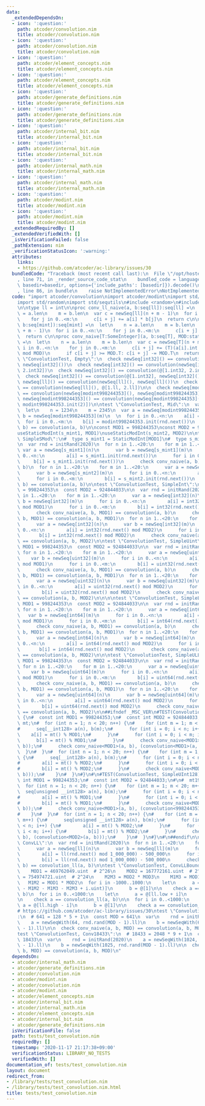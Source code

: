 ```yaml
---
data:
  _extendedDependsOn:
  - icon: ':question:'
    path: atcoder/convolution.nim
    title: atcoder/convolution.nim
  - icon: ':question:'
    path: atcoder/convolution.nim
    title: atcoder/convolution.nim
  - icon: ':question:'
    path: atcoder/element_concepts.nim
    title: atcoder/element_concepts.nim
  - icon: ':question:'
    path: atcoder/element_concepts.nim
    title: atcoder/element_concepts.nim
  - icon: ':question:'
    path: atcoder/generate_definitions.nim
    title: atcoder/generate_definitions.nim
  - icon: ':question:'
    path: atcoder/generate_definitions.nim
    title: atcoder/generate_definitions.nim
  - icon: ':question:'
    path: atcoder/internal_bit.nim
    title: atcoder/internal_bit.nim
  - icon: ':question:'
    path: atcoder/internal_bit.nim
    title: atcoder/internal_bit.nim
  - icon: ':question:'
    path: atcoder/internal_math.nim
    title: atcoder/internal_math.nim
  - icon: ':question:'
    path: atcoder/internal_math.nim
    title: atcoder/internal_math.nim
  - icon: ':question:'
    path: atcoder/modint.nim
    title: atcoder/modint.nim
  - icon: ':question:'
    path: atcoder/modint.nim
    title: atcoder/modint.nim
  _extendedRequiredBy: []
  _extendedVerifiedWith: []
  _isVerificationFailed: false
  _pathExtension: nim
  _verificationStatusIcon: ':warning:'
  attributes:
    links:
    - https://github.com/atcoder/ac-library/issues/30
  bundledCode: "Traceback (most recent call last):\n  File \"/opt/hostedtoolcache/Python/3.9.6/x64/lib/python3.9/site-packages/onlinejudge_verify/documentation/build.py\"\
    , line 71, in _render_source_code_stat\n    bundled_code = language.bundle(stat.path,\
    \ basedir=basedir, options={'include_paths': [basedir]}).decode()\n  File \"/opt/hostedtoolcache/Python/3.9.6/x64/lib/python3.9/site-packages/onlinejudge_verify/languages/nim.py\"\
    , line 86, in bundle\n    raise NotImplementedError\nNotImplementedError\n"
  code: "import atcoder/convolution\nimport atcoder/modint\nimport std/unittest\n\
    import std/random\nimport std/sequtils\n#include <random>\n#include \"../utils/random.hpp\"\
    \n\ntype ll = int\n\nproc conv_ll_naive(a, b:seq[ll]):seq[ll] =\n  let\n    n\
    \ = a.len\n    m = b.len\n  var c = newSeq[ll](n + m - 1)\n  for i in 0..<n:\n\
    \    for j in 0..<m:\n      c[i + j] += a[i] * b[j]\n  return c\n\nproc conv_naive[mint:StaticModInt](a,\
    \ b:seq[mint]):seq[mint] =\n  let\n    n = a.len\n    m = b.len\n  var c = newSeq[mint](n\
    \ + m - 1)\n  for i in 0..<n:\n    for j in 0..<m:\n      c[i + j] += a[i] * b[j]\n\
    \  return c\n\nproc conv_naive[T:SomeInteger](a, b:seq[T], MOD:static[int]):seq[T]\
    \ =\n  let\n    n = a.len\n    m = b.len\n  var c = newSeq[T](n + m - 1)\n  for\
    \ i in 0..<n:\n    for j in 0..<m:\n      c[i + j] += (T)(a[i].int * b[j].int\
    \ mod MOD)\n      if c[i + j] >= MOD.T: c[i + j] -= MOD.T\n  return c\n\ntest\
    \ \"ConvolutionTest, Empty\":\n  check newSeq[int32]() == convolution(newSeq[int32](),\
    \ newSeq[int32]())\n  check newSeq[int32]() == convolution(newSeq[int32](), @[1.int32,\
    \ 2.int32])\n  check newSeq[int32]() == convolution(@[1.int32, 2.int32], newSeq[int32]())\n\
    \  check newSeq[int32]() == convolution(@[1.int32], newSeq[int32]())\n  check\
    \ newSeq[ll]() == convolution(newSeq[ll](), newSeq[ll]())\n  check newSeq[ll]()\
    \ == convolution(newSeq[ll](), @[1.ll, 2.ll])\n\n  check newSeq[modint998244353]()\
    \ == convolution(newSeq[modint998244353](), newSeq[modint998244353]())\n  check\
    \ newSeq[modint998244353]() == convolution(newSeq[modint998244353](), @[modint998244353.init(1),\
    \ modint998244353.init(2)])\n\ntest \"ConvolutionTest, Mid\":\n  var rnd = initRand(2020)\n\
    \  let\n    n = 1234\n    m = 2345\n  var a = newSeq[modint998244353](n)\n  var\
    \ b = newSeq[modint998244353](m)\n  \n  for i in 0..<n:\n    a[i] = modint998244353.init(rnd.next())\n\
    \  for i in 0..<m:\n    b[i] = modint998244353.init(rnd.next())\n  check conv_naive(a,\
    \ b) == convolution(a, b)\n\nconst MOD1 = 998244353\nconst MOD2 = 924844033\n\
    useStaticModInt(s_mint1, MOD1)\nuseStaticModInt(s_mint2, MOD2)\n\ntest \"ConvolutionTest,\
    \ SimpleSMod\":\n#  type s_mint1 = StaticModInt[MOD1]\n#  type s_mint2 = StaticModInt[MOD2]\n\
    \n  var rnd = initRand(2020)\n  for n in 1..<20:\n    for m in 1..<20:\n     \
    \ var a = newSeq[s_mint1](n)\n      var b = newSeq[s_mint1](m)\n      for i in\
    \ 0..<n:\n        a[i] = s_mint1.init(rnd.next())\n      for i in 0..<m:\n   \
    \     b[i] = s_mint1.init(rnd.next())\n      check conv_naive(a, b) == convolution(a,\
    \ b)\n  for n in 1..<20:\n    for m in 1..<20:\n      var a = newSeq[s_mint2](n)\n\
    \      var b = newSeq[s_mint2](m)\n      for i in 0..<n:\n        a[i] = s_mint2.init(rnd.next())\n\
    \      for i in 0..<m:\n        b[i] = s_mint2.init(rnd.next())\n      check conv_naive(a,\
    \ b) == convolution(a, b)\n\ntest \"ConvolutionTest, SimpleInt\":\n  const MOD1\
    \ = 998244353\n  const MOD2 = 924844033\n\n  var rnd = initRand(2020)\n  for n\
    \ in 1..<20:\n    for m in 1..<20:\n      var a = newSeq[int32](n)\n      var\
    \ b = newSeq[int32](m)\n      for i in 0..<n:\n        a[i] = int32(rnd.next()\
    \ mod MOD1)\n      for i in 0..<m:\n        b[i] = int32(rnd.next() mod MOD1)\n\
    \      check conv_naive(a, b, MOD1) == convolution(a, b)\n      check conv_naive(a,\
    \ b, MOD1) == convolution(a, b, MOD1)\n  for n in 1..<20:\n    for m in 1..<20:\n\
    \      var a = newSeq[int32](n)\n      var b = newSeq[int32](m)\n      for i in\
    \ 0..<n:\n        a[i] = int32(rnd.next() mod MOD2)\n      for i in 0..<m:\n \
    \       b[i] = int32(rnd.next() mod MOD2)\n      check conv_naive(a, b, MOD2)\
    \ == convolution(a, b, MOD2)\n\ntest \"ConvolutionTest, SimpleUint\":\n  const\
    \ MOD1 = 998244353\n  const MOD2 = 924844033\n\n  var rnd = initRand(2020)\n \
    \ for n in 1..<20:\n    for m in 1..<20:\n      var a = newSeq[uint32](n)\n  \
    \    var b = newSeq[uint32](m)\n      for i in 0..<n:\n        a[i] = uint32(rnd.next()\
    \ mod MOD1)\n      for i in 0..<m:\n        b[i] = uint32(rnd.next() mod MOD1)\n\
    \      check conv_naive(a, b, MOD1) == convolution(a, b)\n      check conv_naive(a,\
    \ b, MOD1) == convolution(a, b, MOD1)\n  for n in 1..<20:\n    for m in 1..<20:\n\
    \      var a = newSeq[uint32](n)\n      var b = newSeq[uint32](m)\n      for i\
    \ in 0..<n:\n        a[i] = uint32(rnd.next() mod MOD2)\n      for i in 0..<m:\n\
    \        b[i] = uint32(rnd.next() mod MOD2)\n      check conv_naive(a, b, MOD2)\
    \ == convolution(a, b, MOD2)\n\n\n\ntest \"ConvolutionTest, SimpleLL\":\n  const\
    \ MOD1 = 998244353\n  const MOD2 = 924844033\n\n  var rnd = initRand(2020)\n \
    \ for n in 1..<20:\n    for m in 1..<20:\n      var a = newSeq[int64](n)\n   \
    \   var b = newSeq[int64](m)\n      for i in 0..<n:\n        a[i] = int64(rnd.next()\
    \ mod MOD1)\n      for i in 0..<m:\n        b[i] = int64(rnd.next() mod MOD1)\n\
    \      check conv_naive(a, b, MOD1) == convolution(a, b)\n      check conv_naive(a,\
    \ b, MOD1) == convolution(a, b, MOD1)\n  for n in 1..<20:\n    for m in 1..<20:\n\
    \      var a = newSeq[int64](n)\n      var b = newSeq[int64](m)\n      for i in\
    \ 0..<n:\n        a[i] = int64(rnd.next() mod MOD2)\n      for i in 0..<m:\n \
    \       b[i] = int64(rnd.next() mod MOD2)\n      check conv_naive(a, b, MOD2)\
    \ == convolution(a, b, MOD2)\n\n\ntest \"ConvolutionTest, SimpleULL\":\n  const\
    \ MOD1 = 998244353\n  const MOD2 = 924844033\n\n  var rnd = initRand(2020)\n \
    \ for n in 1..<20:\n    for m in 1..<20:\n      var a = newSeq[uint64](n)\n  \
    \    var b = newSeq[uint64](m)\n      for i in 0..<n:\n        a[i] = uint64(rnd.next()\
    \ mod MOD1)\n      for i in 0..<m:\n        b[i] = uint64(rnd.next() mod MOD1)\n\
    \      check conv_naive(a, b, MOD1) == convolution(a, b)\n      check conv_naive(a,\
    \ b, MOD1) == convolution(a, b, MOD1)\n  for n in 1..<20:\n    for m in 1..<20:\n\
    \      var a = newSeq[uint64](n)\n      var b = newSeq[uint64](m)\n      for i\
    \ in 0..<n:\n        a[i] = uint64(rnd.next() mod MOD2)\n      for i in 0..<m:\n\
    \        b[i] = uint64(rnd.next() mod MOD2)\n      check conv_naive(a, b, MOD2)\
    \ == convolution(a, b, MOD2)\n\n##ifndef _MSC_VER\n#TEST(ConvolutionTest, SimpleInt128)\
    \ {\n#  const int MOD1 = 998244353;\n#  const int MOD2 = 924844033;\n#\n#  mt19937\
    \ mt;\n#  for (int n = 1; n < 20; n++) {\n#    for (int m = 1; m < 20; m++) {\n\
    #      seq[__int128> a(n), b(m);\n#      for (int i = 0; i < n; i++) {\n#    \
    \    a[i] = mt() % MOD1;\n#      }\n#      for (int i = 0; i < m; i++) {\n#  \
    \      b[i] = mt() % MOD1;\n#      }\n#      check conv_naive<MOD1>(a, b), convolution(a,\
    \ b));\n#      check conv_naive<MOD1>(a, b), (convolution<MOD1>(a, b)));\n#  \
    \  }\n#  }\n#  for (int n = 1; n < 20; n++) {\n#    for (int m = 1; m < 20; m++)\
    \ {\n#      seq[__int128> a(n), b(m);\n#      for (int i = 0; i < n; i++) {\n\
    #        a[i] = mt() % MOD2;\n#      }\n#      for (int i = 0; i < m; i++) {\n\
    #        b[i] = mt() % MOD2;\n#      }\n#      check conv_naive<MOD2>(a, b), (convolution<MOD2>(a,\
    \ b)));\n#    }\n#  }\n#}\n#\n#TEST(ConvolutionTest, SimpleUInt128) {\n#  const\
    \ int MOD1 = 998244353;\n#  const int MOD2 = 924844033;\n#\n#  mt19937 mt;\n#\
    \  for (int n = 1; n < 20; n++) {\n#    for (int m = 1; m < 20; m++) {\n#    \
    \  seq[unsigned __int128> a(n), b(m);\n#      for (int i = 0; i < n; i++) {\n\
    #        a[i] = mt() % MOD1;\n#      }\n#      for (int i = 0; i < m; i++) {\n\
    #        b[i] = mt() % MOD1;\n#      }\n#      check conv_naive<MOD1>(a, b), convolution(a,\
    \ b));\n#      check conv_naive<MOD1>(a, b), (convolution<998244353>(a, b)));\n\
    #    }\n#  }\n#  for (int n = 1; n < 20; n++) {\n#    for (int m = 1; m < 20;\
    \ m++) {\n#      seq[unsigned __int128> a(n), b(m);\n#      for (int i = 0; i\
    \ < n; i++) {\n#        a[i] = mt() % MOD2;\n#      }\n#      for (int i = 0;\
    \ i < m; i++) {\n#        b[i] = mt() % MOD2;\n#      }\n#      check conv_naive<MOD2>(a,\
    \ b), (convolution<MOD2>(a, b)));\n#    }\n#  }\n#}\n#\n##endif\n\ntest \"ConvolutionTest,\
    \ ConvLL\":\n  var rnd = initRand(2020)\n  for n in 1..<20:\n    for m in 1..<20:\n\
    \      var a = newSeq[ll](n)\n      var b = newSeq[ll](m)\n      for i in 0..<n:\n\
    \        a[i] = ll(rnd.next() mod 1_000_000) - 500_000\n      for i in 0..<m:\n\
    \        b[i] = ll(rnd.next() mod 1_000_000) - 500_000\n      check conv_ll_naive(a,\
    \ b) == convolution_ll(a, b)\n\ntest \"ConvolutionTest, ConvLLBound\":\n  const\n\
    \    MOD1 = 469762049.uint  # 2^26\n    MOD2 = 167772161.uint  # 2^25\n    MOD3\
    \ = 754974721.uint  # 2^24\n    M2M3 = MOD2 * MOD3\n    M1M3 = MOD1 * MOD3\n \
    \   M1M2 = MOD1 * MOD2\n  for i in -1000..1000:\n    let\n      a = @[ll(0.uint\
    \ - M1M2 - M1M3 - M2M3 + i.uint)]\n      b = @[1]\n\n    check a == convolution_ll(a,\
    \ b)\n  for i in 0..<1000:\n    let\n      a = @[ll.low + i]\n      b = @[1]\n\
    \n    check a == convolution_ll(a, b)\n\n  for i in 0..<1000:\n    let\n     \
    \ a = @[ll.high - i]\n      b = @[1]\n\n    check a == convolution_ll(a, b)\n\n\
    # https://github.com/atcoder/ac-library/issues/30\ntest \"ConvolutionTest, Conv641\"\
    :\n  # 641 = 128 * 5 + 1\n  const MOD = 641\n  var\n    rnd = initRand(2020)\n\
    \    a = newSeqWith(64, rnd.rand(MOD - 1).ll)\n    b = newSeqWith(65, rnd.rand(MOD\
    \ - 1).ll)\n\n  check conv_naive(a, b, MOD) == convolution(a, b, MOD)\n\n# https://github.com/atcoder/ac-library/issues/30\n\
    test \"ConvolutionTest, Conv18433\":\n  # 18433 = 2048 * 9 + 1\n  const MOD =\
    \ 18433\n  var\n    rnd = initRand(2020)\n    a = newSeqWith(1024, rnd.rand(MOD\
    \ - 1).ll)\n    b = newSeqWith(1025, rnd.rand(MOD - 1).ll)\n\n  check conv_naive(a,\
    \ b, MOD) == convolution(a, b, MOD)\n"
  dependsOn:
  - atcoder/internal_math.nim
  - atcoder/generate_definitions.nim
  - atcoder/convolution.nim
  - atcoder/modint.nim
  - atcoder/convolution.nim
  - atcoder/modint.nim
  - atcoder/element_concepts.nim
  - atcoder/internal_bit.nim
  - atcoder/internal_math.nim
  - atcoder/element_concepts.nim
  - atcoder/internal_bit.nim
  - atcoder/generate_definitions.nim
  isVerificationFile: false
  path: tests/test_convolution.nim
  requiredBy: []
  timestamp: '2020-11-17 21:17:38+09:00'
  verificationStatus: LIBRARY_NO_TESTS
  verifiedWith: []
documentation_of: tests/test_convolution.nim
layout: document
redirect_from:
- /library/tests/test_convolution.nim
- /library/tests/test_convolution.nim.html
title: tests/test_convolution.nim
---
```

